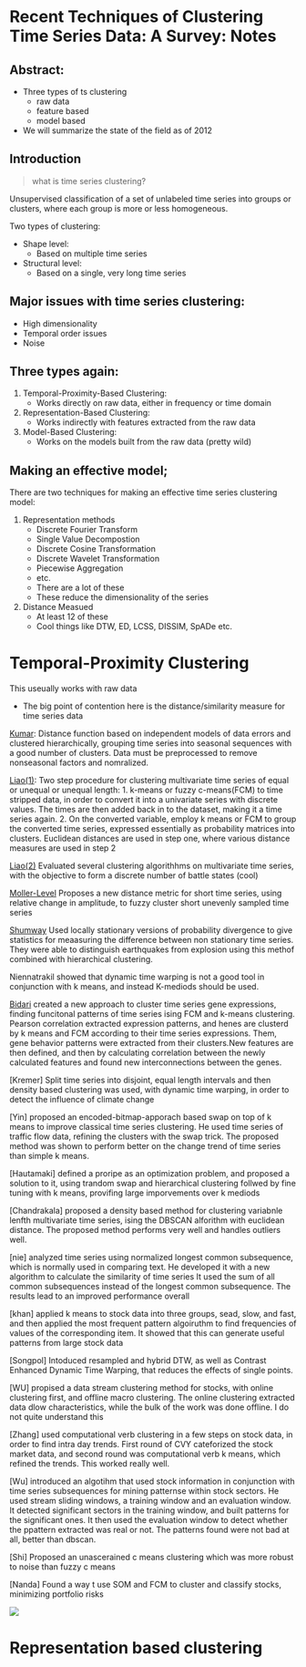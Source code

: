 # Recent Techniques of Clustering Time Series Data: A Survey: Notes

## Abstract: 

* Three types of ts clustering
	* raw data
	* feature based
	* model based
* We will summarize the state of the field as of 2012

## Introduction

> what is time series clustering?

Unsupervised classification of a set of unlabeled time series into groups or clusters, where each group is more or less homogeneous.
 
 Two types of clustering:
 * Shape level:
 	* Based on multiple time series
* Structural level:
	* Based on a single, very long time series 


## Major issues with time series clustering:

* High dimensionality
* Temporal order issues
* Noise

## Three types again:

1. Temporal-Proximity-Based Clustering:
	* Works directly on raw data, either in frequency or time domain
2. Representation-Based Clustering:
	* Works indirectly with features extracted from the raw data
3. Model-Based Clustering:
	* Works on the models built from the raw data (pretty wild)


## Making an effective model;

There are two techniques for making an effective time series clustering model:

1. Representation methods
	* Discrete Fourier Transform
	* Single Value Decompostion
	* Discrete Cosine Transformation
	* Discrete Wavelet Transformation
	* Piecewise Aggregation
	* etc.
	* There are a lot of these
	* These reduce the dimensionality of the series
2. Distance Measued
	* At least 12 of these
	* Cool things like DTW, ED, LCSS, DISSIM, SpADe etc.


# Temporal-Proximity Clustering

This useually works with raw data

* The big point of contention here is the distance/similarity measure for time series data


[Kumar](KumarSeasonalPatterns.pdf): Distance function based on independent models of data errors and clustered hierarchically, grouping time series into seasonal sequences with a good number of clusters. Data must be preprocessed to remove nonseasonal factors and nomralized.

[Liao(1)](Liao-TwoSteps.pdf): Two step procedure for clustering multivariate time series of equal or unequal or unequal length:
	1. k-means or fuzzy c-means(FCM) to time stripped data, in order to convert it into a univariate series with discrete values. The times are then added back in to the dataset, making it a time series again. 
	2. On the converted variable, employ k means or FCM to group the converted time series, expressed essentially as probability matrices into clusters. Euclidean distances are used in step one, where various distance measures are used in step 2

[Liao(2)](LiaoBattle.pdf) Evaluated several clustering algorithhms on multivariate time series, with the objective to form a discrete number of battle states (cool)

[Moller-Level](MollerFuzzyFuzzyShortTime.pdf) Proposes a new distance metric for short time series, using relative change in amplitude, to fuzzy cluster short unevenly sampled time series

[Shumway](ShumwayDiscriminant.pdf) Used locally stationary versions of probability divergence to give statistics for meaasuring the difference between non stationary time series. They were able to distinguish earthquakes from explosion using this methof combined with hierarchical clustering.


Niennatrakil showed that dynamic time warping is not a good tool in conjunction with k means, and instead K-mediods should be used.

[Bidari](BidariGenes.pdf) created a new approach to cluster time series gene expressions, finding funcitonal patterns of time series ising FCM and k-means clustering. Pearson correlation extracted expression patterns, and henes are clusterd by k means and FCM according to their time series expressions. Them, gene behavior patterns were extracted from their clusters.New features are then defined, and then by calculating correlation between the newly calculated features and found new interconnections between the genes.

[Kremer] Split time series into disjoint, equal length intervals and then density based clustering was used, with dynamic time warping, in order to detect the influence of climate change

[Yin] proposed an encoded-bitmap-apporach based swap on top of k means to improve classical time series clustering. He used time series of traffic flow data, refining the clusters with the swap trick. The proposed method was shown to perform better on the change trend of time series than simple k means.

[Hautamaki] defined a proripe as an optimization problem, and proposed a solution to it, using trandom swap and hierarchical clustering follwed by fine tuning with k means, provifing large imporvements over k mediods

[Chandrakala] proposed a density based method for clustering variabnle lenfth multivariate time series, ising the DBSCAN alforithm with euclidean distance. The proposed method performs very well and handles outliers well.

[nie] analyzed time series using normalized longest common subsequence, which is normally used in comparing text. He developed it with a new algorithm to calculate the similarity of time series It used the sum of all common subsequences instead of the longest common subsequence. The results lead to an improved performance overall

[khan] applied k means to stock data into three groups, sead, slow, and fast, and then applied the most frequent pattern algoiruthm to find frequencies of values of the corresponding item. It showed that this can generate useful patterns from large stock data

[Songpol] Intoduced resampled and hybrid DTW,  as well as Contrast Enhanced Dynamic Time Warping, that reduces the effects of single points.

[WU] propised a data stream clustering method for stocks, with online clustering first, and offline macro clustering. The online clustering extracted data dlow characteristics, while the bulk of the work was done offline. I do not quite understand this

[Zhang] used computational verb clustering in a few steps on stock data, in order to find intra day trends. First round of CVY cateforized the stock market data, and second round was computational verb k means, which refined the trends. This worked really well.

[Wu] introduced an algotihm that used stock information in conjunction with time series subsequences for mining patternse within stock sectors. He used stream sliding windows, a training window and an evaluation window. It detected significant sectors in the training window, and built patterns for the significant ones. It then used the evaluation window to detect whether the ppattern extracted was real or not. The patterns found were not bad at all, better than dbscan.

[Shi] Proposed an unascerained c means clustering which was more robust to noise than fuzzy c means

[Nanda] Found a way t use SOM and FCM to cluster and classify stocks, minimizing portfolio risks

![](https://i.imgur.com/7cVDBB2.png)

# Representation based clustering
